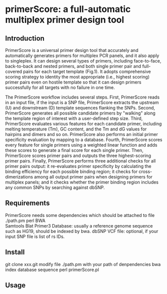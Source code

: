 # primerScore: a full-automatic multiplex primer design tool

## Introduction
PrimerScore is a universal primer design tool that accurately and automatically generates primers for multiplex PCR panels, and it also apply to singleplex. It can design several types of primers, including face-to-face, back-to-back and nested primers, and both single primer pair and full-covered pairs for each target template (Fig.1). It adopts comprehensive scoring strategy to identity the most appropriate (i.e., highest scoring) primer pairs even on hostile template so that it can design primers successfully for all targets with no failure in one time.

The PrimerScore workflow includes several steps. First, PrimerScore reads in an input file, if the input is a SNP file, PrimerScore extracts the upstream (U) and downstream (D) template sequences flanking the SNPs. Second, PrimerScore generates all possible candidate primers by "walking" along the template region of interest with a user-defined step size. Third, PrimerScore evaluates various features for each candidate primer, including melting temperature (Tm), GC content, and the Tm and dG values for hairpins and dimers and so on. PrimerScore also performs an initial primer specificity evaluation by mapping to a database. Fourth, PrimerScore scores every feature for single primers using a weighted linear function and adds these scores to generate a final score for each single primer. Then, PrimerScore scores primer pairs and outputs the three highest-scoring primer pairs. Finally, PrimerScore performs three additional checks for all primer pairs output: it re-evaluates primer specificity by calculating the binding efficiency for each possible binding region; it checks for cross-dimerizations among all output primer pairs when designing primers for multiplex panels; and it checks whether the primer binding region includes any common SNPs by searching against dbSNP.

## Requirements
PrimerScore needs some dependencies which should be attached to file ./path.pm
perl
BWA  
Samtools
Blat
Primer3
Database: usually a reference genome sequence such as HG19, should be indexed by bwa.
dbSNP VCF file: optional, if your input SNP file is list of rs IDs.

## Install
git clone xxx.git
modify file ./path.pm with your path of denpendencies
bwa index database sequence
perl primerScore.pl

## Usage
